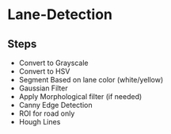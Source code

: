 # Lane-Detection

## Steps
* Convert to Grayscale
* Convert to HSV
* Segment Based on lane color (white/yellow)
* Gaussian Filter
* Apply Morphological filter (if needed)
* Canny Edge Detection
* ROI for road only
* Hough Lines
